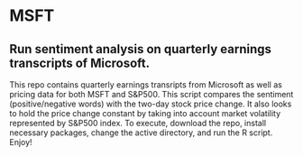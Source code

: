 # MSFT
## Run sentiment analysis on quarterly earnings transcripts of Microsoft.  

This repo contains quarterly earnings transripts from Microsoft as well as pricing data for both MSFT and S&P500.  This script compares the sentiment (positive/negative words) with the two-day stock price change.  It also looks to hold the price change constant by taking into account market volatility represented by S&P500 index.  To execute, download the repo, install necessary packages, change the active directory, and run the R script.  Enjoy!
